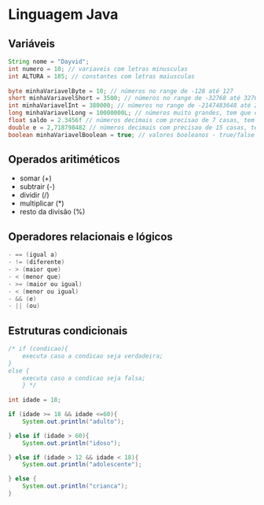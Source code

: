 # Linguagem Java

## Variáveis

~~~ java
String nome = "Dayvid";
int numero = 10; // variaveis com letras minusculas
int ALTURA = 185; // constantes com letras maiusculas 
 
byte minhaVariavelByte = 10; // números no range de -128 até 127
short minhaVariavelShort = 3500; // números no range de -32768 até 32767
int minhaVariavelInt = 380000; // números no range de -2147483648 até 2147483647
long minhaVariavelLong = 10000000L; // números muito grandes, tem que colocar o "L" no final
float saldo = 2.3456f // números decimais com precisao de 7 casas, tem que colocar o "f" no final
double e = 2,718798482 // números decimais com precisao de 15 casas, tem que colocar o "f" no final
boolean minhaVariavelBoolean = true; // valores booleanos - true/false
~~~

## Operados aritiméticos 

- somar (+)
- subtrair (-)
- dividir (/)
- multiplicar (*)
- resto da divisão (%)

## Operadores relacionais e lógicos
~~~~ java 
- == (igual a) 
- != (diferente)
- > (maior que)
- < (menor que)
- >= (maior ou igual)
- < (menor ou igual)
- && (e)
- || (ou)
~~~~
## Estruturas condicionais
~~~~ java
/* if (condicao){
    executa caso a condicao seja verdadeira;
} 
else {
    executa caso a condicao seja falsa;
    } */
 
int idade = 18;

if (idade >= 18 && idade <=60){
    System.out.println("adulto");

} else if (idade > 60){
    System.out.println("idoso");

} else if (idade > 12 && idade < 18){
    System.out.println("adolescente");

} else {
    System.out.println("crianca");
}

~~~~
